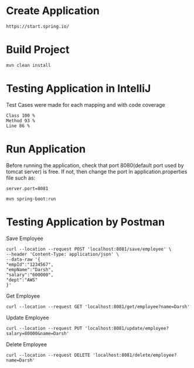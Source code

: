 # Create Application
```
https://start.spring.io/
```
# Build Project
```
mvn clean install
```
# Testing Application in IntelliJ
Test Cases were made for each mapping and with code coverage
```
Class 100 %
Method 93 %
Line 86 %
```
# Run Application
Before running the application, check that port 8080(default port used by tomcat server) is free. If not, then change the port in application.properties file such as:
```
server.port=8081
```

```
mvn spring-boot:run
```
# Testing Application by Postman

Save Employee
```
curl --location --request POST 'localhost:8081/save/employee' \
--header 'Content-Type: application/json' \
--data-raw '{
"empId":"1234567",
"empName":"Darsh",
"salary":"600000",
"dept":"AWS"
}'
```
Get Employee
```
curl --location --request GET 'localhost:8081/get/employee?name=Darsh'
```
Update Employee
```
curl --location --request PUT 'localhost:8081/update/employee?salary=80000&name=Darsh'
```
Delete Employee
```
curl --location --request DELETE 'localhost:8081/delete/employee?name=Darsh'
```
